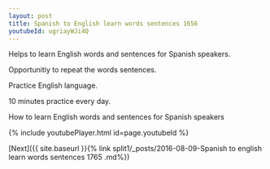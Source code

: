 ```yaml
---
layout: post
title: Spanish to English learn words sentences 1656 
youtubeId: ugriayWJi4Q
---
```

 
 
Helps to learn English words and sentences for Spanish speakers.

Opportunitiy to repeat the words sentences. 

Practice English language. 
 
10 minutes practice every day. 
 
How to learn English words and sentences for Spanish speakers 
 
{% include youtubePlayer.html id=page.youtubeId %}
 
 
[Next]({{ site.baseurl }}{% link  split1/_posts/2016-08-09-Spanish to english learn words sentences 1765 .md%})
 
